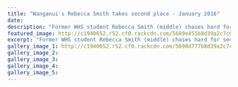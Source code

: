```yaml
---
title: "Wanganui's Rebecca Smith takes second place - January 2016"
date: 
description: "Former WHS student Rebecca Smith (middle) chases hard for second place in the ladies 42km marathon at the Cemetery Circuit course yesterday."
featured_image: http://c1940652.r52.cf0.rackcdn.com/5689e455b8d39a2c7c000ec5/Skating-Rebecca-Smith-came-2nd.jpg
excerpt: "Former WHS student Rebecca Smith (middle) chases hard for second place in the ladies 42km marathon at the Cemetery Circuit course yesterday."
gallery_image_1: http://c1940652.r52.cf0.rackcdn.com/5698d777b8d39a2c7c001b8f/Skaters-girls-behind-each-other.jpg
gallery_image_2: 
gallery_image_3: 
gallery_image_4: 
gallery_image_5: 
---
```

